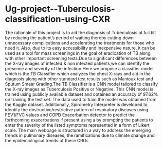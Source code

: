 # Ug-project--Tuberculosis-classification-using-CXR
The rationale of this project is to aid the diagnosis of Tuberculosis at full tilt by reducing the
patient’s period of waiting thereby cutting down unnecessary complications and accelerating the
treatments for those who need it. Also, due to its easy accessibility and inexpensive nature, it can be
used as a tool for mass screenings in the goal of eradication of TB along with other important
screening tests.Due to significant differences between the X-ray images of infected & non infected
patients,we can identify the presence and severity of the infection.Here we propose a classifier
model which is the TB Classifier which analyzes the chest X-rays and aid in the diagnosis along
with other standard test results such as Mantoux test and Sputum Smear Grading.The TB Classifier
is a CNN model tailored to classify the X-ray images as Tuberculosis Positive or Negative. This
CNN model is trained using publicly available dataset and obtained an accuracy of 97.62% on
training the test set. The data used to train the model was obtained from the Kaggle dataset.
Additionally, Spirometry Interpreter is developed to identify the obstructive/restrictive pattern of
respiratory diseases using FEV1/FVC values and COPD Exacerbation detector to predict the
forthcoming exacerbations if present using a by prompting the patients to enter the severity of the
listed symptoms represented in a form of Likert scale. The main webpage is structured in a way to
address the emerging trends in pulmonary diseases, the ramifications due to climate change and the
epidemiological trends of these CRDs.
